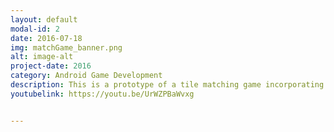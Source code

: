 ```yaml
---
layout: default
modal-id: 2
date: 2016-07-18
img: matchGame_banner.png
alt: image-alt
project-date: 2016
category: Android Game Development
description: This is a prototype of a tile matching game incorporating RPG elements.  Tile pieces react dynamically and real time allowing the player to make multiple changes to the board before executing their move.
youtubelink: https://youtu.be/UrWZPBaWvxg


---
```

